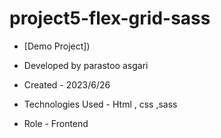 # project5-flex-grid-sass

- [Demo Project])

- Developed by parastoo asgari

- Created - 2023/6/26

- Technologies Used - Html , css ,sass

- Role - Frontend
